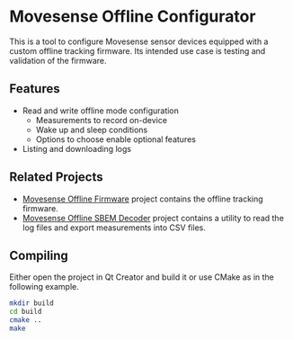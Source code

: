 # Movesense Offline Configurator

This is a tool to configure Movesense sensor devices equipped with a custom offline tracking firmware. Its intended use case is testing and validation of the firmware.

## Features

- Read and write offline mode configuration
  - Measurements to record on-device
  - Wake up and sleep conditions
  - Options to choose enable optional features
- Listing and downloading logs

## Related Projects

- [Movesense Offline Firmware](https://github.com/niko-j/movesense-offline-firmware) project contains the offline tracking firmware.
- [Movesense Offline SBEM Decoder](https://github.com/niko-j/movesense-offline-sbem-decoder) project contains a utility to read the log files and export measurements into CSV files.

## Compiling

Either open the project in Qt Creator and build it or use CMake as in the following example.

```sh
mkdir build
cd build
cmake ..
make
```
